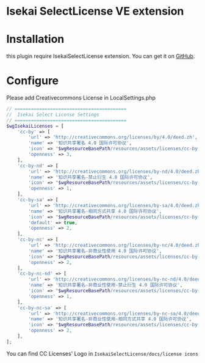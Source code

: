 # Isekai SelectLicense VE extension
# Installation
this plugin require IsekaiSelectLicense extension. You can get it on [GitHub](https://github.com/Isekai-Project/mediawiki-extension-IsekaiSelectLicense).

# Configure
Please add Creativecommons License in LocalSettings.php

```php
// =========================================
//  Isekai Select License Settings
// =========================================
$wgIsekaiLicenses = [
	'cc-by' => [
		'url' => 'http://creativecommons.org/licenses/by/4.0/deed.zh',
		'name' => '知识共享署名 4.0 国际许可协议',
		'icon' => "$wgResourceBasePath/resources/assets/licenses/cc-by.svg",
		'openness' => 3,
	],
	'cc-by-nd' => [
		'url' => 'http://creativecommons.org/licenses/by-nd/4.0/deed.zh',
		'name' => '知识共享署名-禁止衍生 4.0 国际许可协议',
		'icon' => "$wgResourceBasePath/resources/assets/licenses/cc-by-nd.svg",
		'openness' => 1,
	],
	'cc-by-sa' => [
		'url' => 'http://creativecommons.org/licenses/by-sa/4.0/deed.zh',
		'name' => '知识共享署名-相同方式共享 4.0 国际许可协议',
		'icon' => "$wgResourceBasePath/resources/assets/licenses/cc-by-sa.svg",
		'default' => true,
		'openness' => 2,
	],
	'cc-by-nc' => [
		'url' => 'http://creativecommons.org/licenses/by-nc/4.0/deed.zh',
		'name' => '知识共享署名-非商业性使用 4.0 国际许可协议',
		'icon' => "$wgResourceBasePath/resources/assets/licenses/cc-by-nc.svg",
		'openness' => 2,
	],
	'cc-by-nc-nd' => [
		'url' => 'http://creativecommons.org/licenses/by-nc-nd/4.0/deed.zh',
		'name' => '知识共享署名-非商业性使用-禁止衍生 4.0 国际许可协议',
		'icon' => "$wgResourceBasePath/resources/assets/licenses/cc-by-nc-nd.svg",
		'openness' => 1,
	],
	'cc-by-nc-sa' => [
		'url' => 'http://creativecommons.org/licenses/by-nc-sa/4.0/deed.zh',
		'name' => '知识共享署名-非商业性使用-相同方式共享 4.0 国际许可协议',
		'icon' => "$wgResourceBasePath/resources/assets/licenses/cc-by-nc-sa.svg",
		'openness' => 2,
	],
];
```

You can find CC Licenses' Logo in ```IsekaiSelectLicense/docs/license icons```